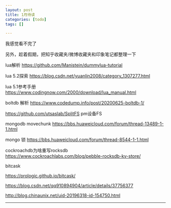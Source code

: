 ```yaml
---
layout: post
title: 1月待读
categories: [todo]
tags: []

---
```


我感觉看不完了

另外，趁着假期，把知乎收藏夹/微博收藏夹和印象笔记都整理一下

<!-- more -->


lua解析 https://github.com/Manistein/dummylua-tutorial

lua 5.2探索 https://blog.csdn.net/yuanlin2008/category_1307277.html

lua 5.1参考手册 https://www.codingnow.com/2000/download/lua_manual.html



boltdb 解析 https://www.codedump.info/post/20200625-boltdb-1/



https://github.com/utsaslab/SplitFS pm设备FS

mongodb movechunk https://bbs.huaweicloud.com/forum/thread-13489-1-1.html

mongo 锁 https://bbs.huaweicloud.com/forum/thread-8544-1-1.html



cockroachdb为啥重写rocksdb https://www.cockroachlabs.com/blog/pebble-rocksdb-kv-store/



bitcask

https://prologic.github.io/bitcask/

https://blog.csdn.net/qq910894904/article/details/37756377

http://blog.chinaunix.net/uid-20196318-id-154750.html 


---



